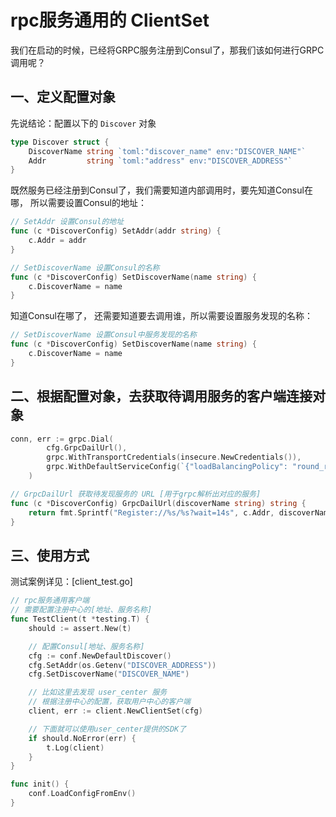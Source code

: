 # rpc服务通用的 ClientSet

我们在启动的时候，已经将GRPC服务注册到Consul了，那我们该如何进行GRPC调用呢？

## 一、定义配置对象

先说结论：配置以下的 `Discover` 对象
```go
type Discover struct {
    DiscoverName string `toml:"discover_name" env:"DISCOVER_NAME"`
    Addr         string `toml:"address" env:"DISCOVER_ADDRESS"`
}
```

既然服务已经注册到Consul了，我们需要知道内部调用时，要先知道Consul在哪， 所以需要设置Consul的地址：

```go
// SetAddr 设置Consul的地址
func (c *DiscoverConfig) SetAddr(addr string) {
    c.Addr = addr
}

// SetDiscoverName 设置Consul的名称
func (c *DiscoverConfig) SetDiscoverName(name string) {
    c.DiscoverName = name
}
```

知道Consul在哪了， 还需要知道要去调用谁，所以需要设置服务发现的名称：

```go
// SetDiscoverName 设置Consul中服务发现的名称
func (c *DiscoverConfig) SetDiscoverName(name string) {
    c.DiscoverName = name
}
```

## 二、根据配置对象，去获取待调用服务的客户端连接对象

```go
conn, err := grpc.Dial(
		cfg.GrpcDailUrl(),
		grpc.WithTransportCredentials(insecure.NewCredentials()),
		grpc.WithDefaultServiceConfig(`{"loadBalancingPolicy": "round_robin"}`),
	)

// GrpcDailUrl 获取待发现服务的 URL [用于grpc解析出对应的服务]
func (c *DiscoverConfig) GrpcDailUrl(discoverName string) string {
    return fmt.Sprintf("Register://%s/%s?wait=14s", c.Addr, discoverName)
}
```

## 三、使用方式

测试案例详见：[client_test.go]

```go
// rpc服务通用客户端
// 需要配置注册中心的[地址、服务名称]
func TestClient(t *testing.T) {
	should := assert.New(t)

	// 配置Consul[地址、服务名称]
	cfg := conf.NewDefaultDiscover()
	cfg.SetAddr(os.Getenv("DISCOVER_ADDRESS"))
	cfg.SetDiscoverName("DISCOVER_NAME")

	// 比如这里去发现 user_center 服务
	// 根据注册中心的配置，获取用户中心的客户端
	client, err := client.NewClientSet(cfg)

	// 下面就可以使用user_center提供的SDK了
	if should.NoError(err) {
		t.Log(client)
	}
}

func init() {
	conf.LoadConfigFromEnv()
}

```
